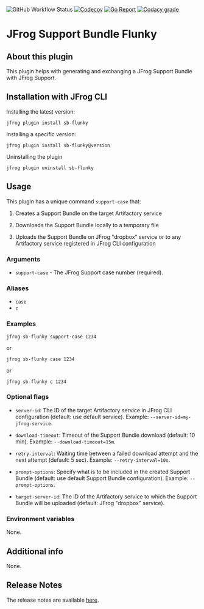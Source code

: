 ![GitHub Workflow Status](https://img.shields.io/github/workflow/status/cyrilc-pro/jfrog-support-bundle-flunky/Go?style=plastic)
[![Codecov](https://img.shields.io/codecov/c/github/cyrilc-pro/jfrog-support-bundle-flunky?style=plastic&label=codecov)](https://codecov.io/gh/cyrilc-pro/jfrog-support-bundle-flunky)
[![Go Report](https://goreportcard.com/badge/github.com/cyrilc-pro/jfrog-support-bundle-flunky?style=plastic)](https://goreportcard.com/report/github.com/cyrilc-pro/jfrog-support-bundle-flunky)
[![Codacy grade](https://img.shields.io/codacy/grade/b286b95be72c4aa19de86f8c4a985f34?label=codacy&style=plastic)](https://www.codacy.com/gh/cyrilc-pro/jfrog-support-bundle-flunky/dashboard?utm_source=github.com&amp;utm_medium=referral&amp;utm_content=cyrilc-pro/jfrog-support-bundle-flunky&amp;utm_campaign=Badge_Grade)

# JFrog Support Bundle Flunky

## About this plugin

This plugin helps with generating and exchanging a JFrog Support Bundle with JFrog Support.

## Installation with JFrog CLI

Installing the latest version:

```
jfrog plugin install sb-flunky
```

Installing a specific version:

```
jfrog plugin install sb-flunky@version
```

Uninstalling the plugin

```
jfrog plugin uninstall sb-flunky
```

## Usage

This plugin has a unique command `support-case` that:

1.  Creates a Support Bundle on the target Artifactory service

2.  Downloads the Support Bundle locally to a temporary file

3.  Uploads the Support Bundle on JFrog "dropbox" service or to any Artifactory service registered in JFrog CLI 
    configuration

### Arguments

-   `support-case` - The JFrog Support case number (required).

### Aliases

-   `case`
-   `c`

### Examples

```
jfrog sb-flunky support-case 1234
```

or

```
jfrog sb-flunky case 1234
```

or

```
jfrog sb-flunky c 1234
```

### Optional flags

-   `server-id`: The ID of the target Artifactory service in JFrog CLI configuration (default: use default service). 
    Example: `--server-id=my-jfrog-service`.

-   `download-timeout`: Timeout of the Support Bundle download (default: 10 min). Example: `--download-timeout=15m`.

-   `retry-interval`: Waiting time between a failed download attempt and the next attempt (default: 5 sec). Example: 
    `--retry-interval=10s`.

-   `prompt-options`: Specify what is to be included in the created Support Bundle (default: use default Support Bundle 
    configuration). Example: `--prompt-options`.

-   `target-server-id`: The ID of the Artifactory service to which the Support Bundle will be uploaded (default: JFrog 
    "dropbox" service).

### Environment variables

None.

## Additional info

None.

## Release Notes

The release notes are available [here](RELEASE.md).
